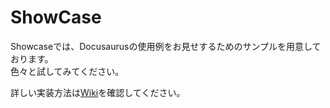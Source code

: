 # ShowCase

Showcaseでは、Docusaurusの使用例をお見せするためのサンプルを用意しております。\
色々と試してみてください。

詳しい実装方法は[Wiki](/docs/Wiki/)を確認してください。
